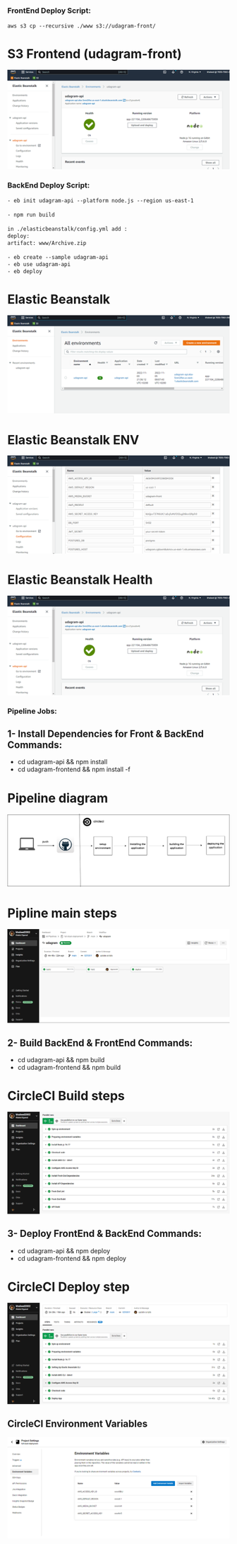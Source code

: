 ### FrontEnd Deploy Script: 

    aws s3 cp --recursive ./www s3://udagram-front/

# S3 Frontend (udagram-front)

![S3 Frontend](./screenshots/Elasticbeanstalk/eb2.png)

### BackEnd Deploy Script:
 
    - eb init udagram-api --platform node.js --region us-east-1

    - npm run build

    in ./elasticbeanstalk/config.yml add :
    deploy:
    artifact: www/Archive.zip

    - eb create --sample udagram-api
    - eb use udagram-api
    - eb deploy

# Elastic Beanstalk

![Elastic Beanstalk](./screenshots/Elasticbeanstalk/eb1.png)


# Elastic Beanstalk ENV

![Elastic Beanstalk Health](./screenshots/Elasticbeanstalk/eb_env.png)

# Elastic Beanstalk Health

![Elastic Beanstalk Health](./screenshots/Elasticbeanstalk/eb2.png)

    
### Pipeline Jobs: 

## 1- Install Dependencies for Front & BackEnd Commands:
    
   - cd udagram-api && npm install
   - cd udagram-frontend && npm install -f

# Pipeline diagram

![Pipeline diagram](./screenshots/Diagram/ci-cd.png)

# Pipline main steps

![pipline - main - steps](./screenshots/Circle-ci/pipeline.png)

    
## 2- Build BackEnd & FrontEnd Commands:
    
   - cd udagram-api && npm build
   - cd udagram-frontend && npm build

# CircleCI Build steps

![CircleCI - Build - steps](./screenshots/Circle-ci/Build.PNG)


## 3- Deploy FrontEnd & BackEnd Commands:
   
   - cd udagram-api && npm deploy
   - cd udagram-frontend && npm deploy

# CircleCI Deploy step

![CircleCI - Deploy - steps](./screenshots/Circle-ci/deploy.PNG)


## CircleCI Environment Variables

![CircleCI - Environment - Variables](./screenshots/Circle-ci/env_variables.png)
